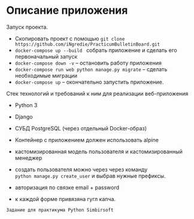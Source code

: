 # Описание приложения

Запуск проекта.
 - Скопировать проект с помощью ``` git clone https://github.com/iNgredie/PracticumBulletinBoard.git ```
 - ```docker-compose up --build ```  собрать приложение и сделать его первоначальный запуск
 - ```docker-compose down -v``` – остановить работу приложения
 - ```docker-compose run web python manage.py migrate``` – сделать необходимые миграции
 - ```docker-compose up``` – окончательно запустить приложение.

Стек технологий и требований к ним для реализации веб-приложения 

- Python 3
- Django 
- СУБД PostgreSQL (через отдельный Docker-образ)
- Контейнер с приложением должен использовать alpine


- кастомизированная модель пользователя и кастомизированный менеджер
- создать пользователя можно через через команду   
```python manage.py create_user```  и выбрав нужные префиксы.  
- авторизация по связке email + password
- к каждой форме привязяна гугл капча.

```Задание для практикума Python Simbirsoft```
